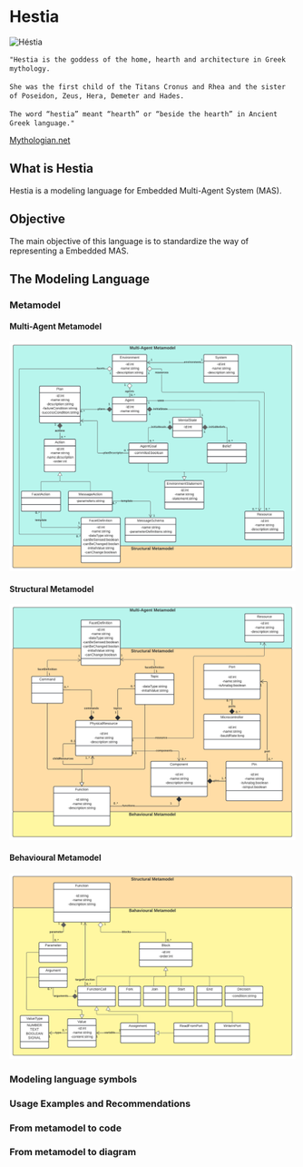 # Hestia

![Héstia](https://static.wikia.nocookie.net/bestiario-mitologico/images/7/71/H%C3%A9stia.png/revision/latest?cb=20190929054124&path-prefix=pt-br)

```
"Hestia is the goddess of the home, hearth and architecture in Greek mythology. 

She was the first child of the Titans Cronus and Rhea and the sister of Poseidon, Zeus, Hera, Demeter and Hades.  

The word “hestia” meant “hearth” or “beside the hearth” in Ancient Greek language." 
```
[Mythologian.net](https://mythologian.net/hestia-the-goddess-of-the-home-hearth-and-architecture/)

## What is Hestia

Hestia is a modeling language for Embedded Multi-Agent System (MAS). 

## Objective

The main objective of this language is to standardize the way of representing a Embedded MAS.

## The Modeling Language

### Metamodel

#### Multi-Agent Metamodel
![Multi-Agent Metamodel](/img/multi-agent-metamodel.png)

#### Structural Metamodel
![Structural Metamodel](/img/structural-metamodel.png)

#### Behavioural Metamodel
![Behavioural Metamodel](/img/behavioural-metamodel.png)

### Modeling language symbols

### Usage Examples and Recommendations

### From metamodel to code

### From metamodel to diagram
